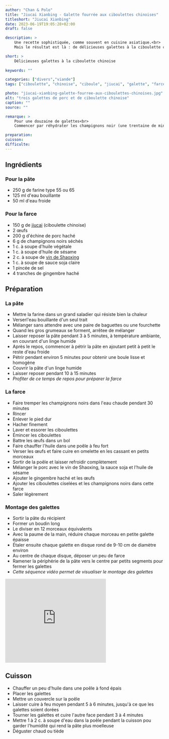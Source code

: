 ```yaml
---
author: "Chan & Polo"
title: "Jiucai Xianbing - Galette fourrée aux ciboulettes chinoises"
titleshort: "Jiucai Xianbing"
date: 2023-06-19T19:05:28+02:00
draft: false

description: >
    Une recette sophistiquée, comme souvent en cuisine asiatique.<br>
    Mais le résultat est là : de délicieuses galettes à la ciboulette chinoise, à déguster sans modération.

short: >
    Délicieuses galettes à la ciboulette chinoise
    
keywords: ""

categories: ["divers","viande"]
tags: ["ciboulette", "chinoise", "ciboule", "jiucai", "galette", "farce", "oeuf", "porc", "champignon noir", "vin de shaoxing", "huile", "sésame", "sauce", "soja", "sauce de soja claire"]

photo: "jiucai-xianbing-galette-fourree-aux-ciboulettes-chinoises.jpg"
alt: "trois galettes de porc et de ciboulette chinoise"
caption: ""
source: ""

remarque: >
    Pour une douzaine de galettes<br>
    Commencer par réhydrater les champignons noir (une trentaine de minutes)

preparation: 
cuisson: 
difficulte:
---
```



## Ingrédients
### Pour la pâte
- 250 g de farine type 55 ou 65
- 125 ml d'eau bouillante
- 50 ml d'eau froide
### Pour la farce
- 150 g de [jiucai](https://www.alsagarden.com/fr/blog/la-ciboulette-chinoise-une-delicieuse-vivace/) (ciboulette chinoise)
- 2 &oelig;ufs
- 200 g d'échine de porc haché
- 6 g de champignons noirs séchés
- 1 c. à soupe d'huile végétale
- 1 c. à soupe d'huile de sésame
- 2 c. à soupe de [vin de Shaoxing](https://marcwiner.com/vin-shaoxing/)
- 1 c. à soupe de sauce soja claire
- 1 pincée de sel
- 4 tranches de gingembre haché

## Préparation
### La pâte
- Mettre la farine dans un grand saladier qui résiste bien la chaleur
- Verserl'eau bouillante d'un seul trait
- Mélanger sans attendre avec une paire de baguettes ou une fourchette
- Quand les gros grumeaux se forment, arrêtee de mélanger
- Laisser reposer la pâte pendant 3 à 5 minutes, à température ambiante, en couvrant d'un linge humide
- Après le repos, commencer à pétrir la pâte en ajoutant petit à petit le reste d'eau froide
- Pétrir pendant environ 5 minutes pour obtenir une boule lisse et homogène
- Couvrir la pâte d'un linge humide 
- Laisser reposer pendant 10 à 15 minutes
- *Profiter de ce temps de repos pour préparer la farce*
### La farce
- Faire tremper les champignons noirs dans l'eau chaude pendant 30 minutes
- Rincer
- Enlever le pied dur
- Hacher finement
- Laver et essorer les ciboulettes
- Émincer les ciboulettes
- Battre les &oelig;ufs dans un bol
- Faire chauffer l'huile dans une poêle à feu fort
- Verser les &oelig;ufs et faire cuire en omelette en les cassant en petits morceaux
- Sortir de la poêle et laisser refroidir complètement
- Mélanger le porc avec le vin de Shaoxing, la sauce soja et l'huile de sésame
- Ajouter le gingembre haché et les &oelig;ufs
- Ajouter les ciboulettes ciselées et les champignons noirs dans cette farce
- Saler légèrement
### Montage des galettes
- Sortir la pâte du récipient
- Former un boudin long
- Le diviser en 12 morceaux équivalents
- Avec la paume de la main, réduire chaque morceau en petite galette épaisse
- Étaler ensuite chaque galette en disque rond de 9-10 cm de diamètre environ
- Au centre de chaque disque, déposer un peu de farce
- Ramener la périphérie de la pâte vers le centre par petits segments pour fermer les galettes
- *Cette séquence vidéo permet de visualiser le montage des galettes*

<iframe width="320" height="266" src="https://www.youtube.com/embed/Ur74bAXP16Q" title="How to make xian bing (Chinese pancake) 自制馅饼" frameborder="0" allow="accelerometer; autoplay; clipboard-write; encrypted-media; gyroscope; picture-in-picture; web-share" allowfullscreen></iframe>

## Cuisson 
- Chauffer un peu d'huile dans une poêle à fond épais
- Placer les galettes
- Mettre un couvercle sur la poêle
- Laisser cuire à feu moyen pendant 5 à 6 minutes, jusqu'à ce que les galettes soient dorées
- Tourner les galettes et cuire l'autre face pendant 3 à 4 minutes
- Mettre 1 à 2 c. à soupe d'eau dans la poêle pendant la cuisson pou garder l'humidité qui rend la pâte plus moelleuse
- Déguster chaud ou tiède